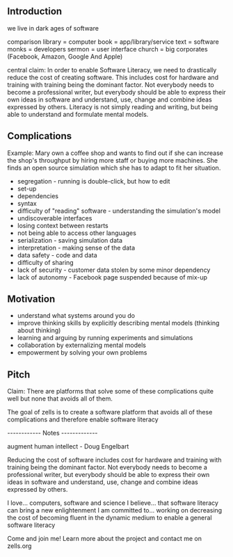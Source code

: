 ## Introduction

we live in dark ages of software

comparison
  library = computer
  book = app/library/service
  text = software
  monks = developers
  sermon = user interface
  church = big corporates (Facebook, Amazon, Google And Apple)
  
central claim:
  In order to enable Software Literacy, we need to drastically reduce the cost of creating software. This includes cost for hardware and training with training being the dominant factor. Not everybody needs to become a professional writer, but everybody should be able to express their own ideas in software and understand, use, change and combine ideas expressed by others. Literacy is not simply reading and writing, but being able to understand and formulate mental models.


## Complications

Example: Mary own a coffee shop and wants to find out if she can increase the shop's throughput by hiring more staff or buying more machines. She finds an open source simulation which she has to adapt to fit her situation.

- segregation - running is double-click, but how to edit
- set-up
- dependencies
- syntax
- difficulty of "reading" software - understanding the simulation's model
- undiscoverable interfaces
- losing context between restarts
- not being able to access other languages
- serialization - saving simulation data
- interpretation - making sense of the data
- data safety - code and data
- difficulty of sharing
- lack of security - customer data stolen by some minor dependency
- lack of autonomy - Facebook page suspended because of mix-up


## Motivation

- understand what systems around you do
- improve thinking skills by explicitly describing mental models (thinking about thinking)
- learning and arguing by running experiments and simulations
- collaboration by externalizing mental models
- empowerment by solving your own problems


## Pitch

Claim: There are platforms that solve some of these complications quite well but none that avoids all of them.

The goal of zells is to create a software platform that avoids all of these complications and therefore enable software literacy


------------ Notes -------------

augment human intellect - Doug Engelbart

Reducing the cost of software includes cost for hardware and training with training being the dominant factor. Not everybody needs to become a professional writer, but everybody should be able to express their own ideas in software and understand, use, change and combine ideas expressed by others.

I love... computers, software and science
I believe... that software literacy can bring a new enlightenment
I am committed to... working on decreasing the cost of becoming fluent in the dynamic medium to enable a general software literacy

Come and join me! Learn more about the project and contact me on zells.org
